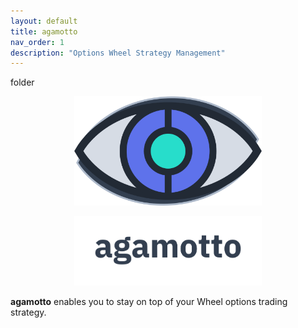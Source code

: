 ```yaml
---
layout: default
title: agamotto
nav_order: 1
description: "Options Wheel Strategy Management"
---
```


folder

<p align="center">
    <img src="https://raw.githubusercontent.com/chrischow/agamotto/main/project/static/img/agamotto.png" width="300">
</p>

<p align="center">
    <img src="https://raw.githubusercontent.com/chrischow/agamotto/main/project/static/img/agamotto_word.png" width="300">
</p>

**agamotto** enables you to stay on top of your Wheel options trading strategy.